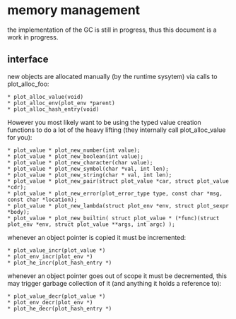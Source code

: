 memory management
=================

the implementation of the GC is still in progress, thus this document is a work in progress.


interface
----------

new objects are allocated manually (by the runtime sysytem) via calls to plot_alloc_foo:

    * plot_alloc_value(void)
    * plot_alloc_env(plot_env *parent)
    * plot_alloc_hash_entry(void)

However you most likely want to be using the typed value creation functions to do a lot of the heavy lifting
(they internally call plot_alloc_value for you):

    * plot_value * plot_new_number(int value);
    * plot_value * plot_new_boolean(int value);
    * plot_value * plot_new_character(char value);
    * plot_value * plot_new_symbol(char *val, int len);
    * plot_value * plot_new_string(char * val, int len);
    * plot_value * plot_new_pair(struct plot_value *car, struct plot_value *cdr);
    * plot_value * plot_new_error(plot_error_type type, const char *msg, const char *location);
    * plot_value * plot_new_lambda(struct plot_env *env, struct plot_sexpr *body);
    * plot_value * plot_new_builtin( struct plot_value * (*func)(struct plot_env *env, struct plot_value **args, int argc) );

whenever an object pointer is copied it must be incremented:

    * plot_value_incr(plot_value *)
    * plot_env_incr(plot_env *)
    * plot_he_incr(plot_hash_entry *)

whenever an object pointer goes out of scope it must be decremented, this may
trigger garbage collection of it (and anything it holds a reference to):

    * plot_value_decr(plot_value *)
    * plot_env_decr(plot_env *)
    * plot_he_decr(plot_hash_entry *)




